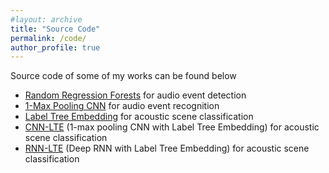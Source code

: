 ```yaml
---
#layout: archive
title: "Source Code"
permalink: /code/
author_profile: true
---
```


Source code of some of my works can be found below

* [Random Regression Forests](https://github.com/pquochuy/regression_forest) for audio event detection
* [1-Max Pooling CNN](https://github.com/pquochuy/regression_forest) for audio event recognition
* [Label Tree Embedding](https://github.com/pquochuy/Label-Tree-Embedding) for acoustic scene classification
* [CNN-LTE](https://github.com/pquochuy/CNN-RNN-LTE) (1-max pooling CNN with Label Tree Embedding) for acoustic scene classification
* [RNN-LTE](https://github.com/pquochuy/CNN-RNN-LTE) (Deep RNN with Label Tree Embedding) for acoustic scene classification
